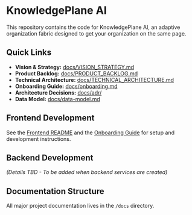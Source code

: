 # KnowledgePlane AI

This repository contains the code for KnowledgePlane AI, an adaptive organization fabric designed to get your organization on the same page.

## Quick Links

*   **Vision & Strategy:** [docs/VISION_STRATEGY.md](./docs/VISION_STRATEGY.md)
*   **Product Backlog:** [docs/PRODUCT_BACKLOG.md](./docs/PRODUCT_BACKLOG.md)
*   **Technical Architecture:** [docs/TECHNICAL_ARCHITECTURE.md](./docs/TECHNICAL_ARCHITECTURE.md)
*   **Onboarding Guide:** [docs/onboarding.md](./docs/onboarding.md)
*   **Architecture Decisions:** [docs/adr/](./docs/adr/)
*   **Data Model:** [docs/data-model.md](./docs/data-model.md)

## Frontend Development

See the [Frontend README](./knowledgeplan-frontend/README.md) and the [Onboarding Guide](./docs/onboarding.md) for setup and development instructions.

## Backend Development

*(Details TBD - To be added when backend services are created)*

## Documentation Structure

All major project documentation lives in the `/docs` directory. 